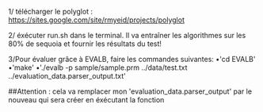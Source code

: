 1/ télécharger le polyglot : https://sites.google.com/site/rmyeid/projects/polyglot

2/ éxécuter run.sh dans le terminal. Il va entraîner les algorithmes sur les 80% de sequoia et fournir les résultats du test!
 
3/Pour évaluer grâce à EVALB, faire les commandes suivantes:
•'cd EVALB'
•'make'
•'./evalb -p sample/sample.prm ../data/test.txt ../evaluation_data.parser_output.txt'

##Attention : cela va remplacer mon 'evaluation_data.parser_output' par le nouveau qui sera créer en éxécutant la fonction


